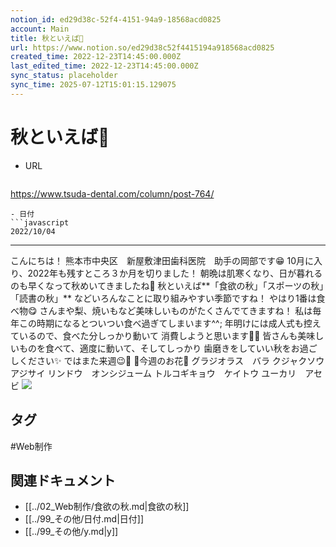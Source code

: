 ```yaml
---
notion_id: ed29d38c-52f4-4151-94a9-18568acd0825
account: Main
title: 秋といえば🍠
url: https://www.notion.so/ed29d38c52f4415194a918568acd0825
created_time: 2022-12-23T14:45:00.000Z
last_edited_time: 2022-12-23T14:45:00.000Z
sync_status: placeholder
sync_time: 2025-07-12T15:01:15.129075
---
```

# 秋といえば🍠

- URL
  ```javascript
https://www.tsuda-dental.com/column/post-764/
  ```
- 日付
  ```javascript
2022/10/04
  ```
---
こんにちは！
熊本市中央区　新屋敷津田歯科医院　助手の岡部です😁
10月に入り、2022年も残すところ３か月を切りました！
朝晩は肌寒くなり、日が暮れるのも早くなって秋めいてきましたね🍁
秋といえば**「食欲の秋」「スポーツの秋」「読書の秋」**
などいろんなことに取り組みやすい季節ですね！
やはり1番は食べ物😋
さんまや梨、焼いもなど美味しいものがたくさんでてきますね！
私は毎年この時期になるとついつい食べ過ぎてしまいます^^;
年明けには成人式も控えているので、食べた分しっかり動いて
消費しようと思います💪🔥
皆さんも美味しいものを食べて、適度に動いて、そしてしっかり
歯磨きをしていい秋をお過ごしください✨
ではまた来週😉👋
💐今週のお花💐
グラジオラス　バラ
クジャクソウ　アジサイ
リンドウ　オンシジューム
トルコギキョウ　ケイトウ
ユーカリ　アセビ
![](https://www.tsuda-dental.com/column/_data/contribute/images/764_1_18.jpeg)

## タグ

#Web制作 

## 関連ドキュメント

- [[../02_Web制作/食欲の秋.md|食欲の秋]]
- [[../99_その他/日付.md|日付]]
- [[../99_その他/y.md|y]]
